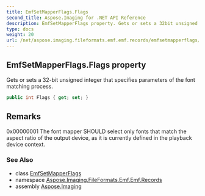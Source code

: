 ```yaml
---
title: EmfSetMapperFlags.Flags
second_title: Aspose.Imaging for .NET API Reference
description: EmfSetMapperFlags property. Gets or sets a 32bit unsigned integer that specifies parameters of the font matching process
type: docs
weight: 20
url: /net/aspose.imaging.fileformats.emf.emf.records/emfsetmapperflags/flags/
---
```

## EmfSetMapperFlags.Flags property

Gets or sets a 32-bit unsigned integer that specifies parameters of the font matching process.

```csharp
public int Flags { get; set; }
```

## Remarks

0x00000001 The font mapper SHOULD select only fonts that match the aspect ratio of the output device, as it is currently defined in the playback device context.

### See Also

* class [EmfSetMapperFlags](../)
* namespace [Aspose.Imaging.FileFormats.Emf.Emf.Records](../../emfsetmapperflags/)
* assembly [Aspose.Imaging](../../../)


